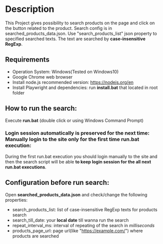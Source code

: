 # Description
This Project gives possibility to search products on the page and click on the button related to the product.
Search config is in searched_products_data.json. Use "search_products_list" json property to specified searched texts.
The text are searched by **case-insensitive RegExp**. 

## Requirements
- Operation System: Windows(Tested on Windows10)
- Google Chrome web browser
- Install node.js recommended version: https://nodejs.org/en
- Install Playwright and dependencies: run **install.bat** that located in root folder

## How to run the search:
Execute **run.bat** (double click or using Windows Command Prompt)

### Login session automatically is preserved for the next time: Manually login to the site only for the first time run.bat execution:
During the first run.bat execution you should login manually to the site and then the search script will be able **to keep login session for the all next run.bat executions**.

## Configuration before run search:
Open **searched_products_data.json** and check/change the following properties:
- search_products_list: list of case-insensitive RegExp texts for products search
- search_till_date: your **local date** till wanna run the search
- repeat_interval_ms: interval of repeating of the search in *milliseconds*
- products_page_url: page url(like "https://example.com/") where products are searched
